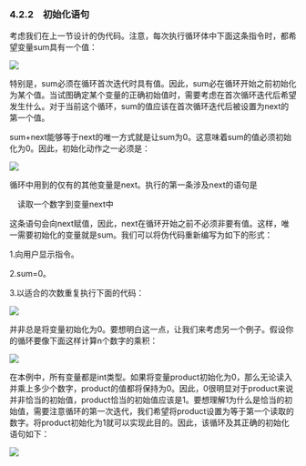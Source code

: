    

### 4.2.2　初始化语句

考虑我们在上一节设计的伪代码。注意，每次执行循环体中下面这条指令时，都希望变量sum具有一个值：

![](../Images/image10011.gif)

特别是，sum必须在循环首次迭代时具有值。因此，sum必在循环开始之前初始化为某个值。当试图确定某个变量的正确初始值时，需要考虑在首次循环迭代后希望发生什么。对于当前这个循环，sum的值应该在首次循环迭代后被设置为next的第一个值。

sum+next能够等于next的唯一方式就是让sum为0。这意味着sum的值必须初始化为0。因此，初始化动作之一必须是：

![](../Images/image10012.gif)

循环中用到的仅有的其他变量是next。执行的第一条涉及next的语句是

　读取一个数字到变量next中

这条语句会向next赋值，因此，next在循环开始之前不必须非要有值。这样，唯一需要初始化的变量就是sum。我们可以将伪代码重新编写为如下的形式：

1.向用户显示指令。

2.sum=0。

3.以适合的次数重复执行下面的代码：

![](0-Assets/Epubook/程序员编程语言经典合集（计算机科学丛书5册套装），javapython编程语言含经典教材龙书《编译原理》%20(Bruce%20Eckel%20%20Alfred%20V.%20Aho%20%20Monica%20S.%20Lam%20etc.)%20(Z-Library)/images/image10013.jpeg)

并非总是将变量初始化为0。要想明白这一点，让我们来考虑另一个例子。假设你的循环要像下面这样计算n个数字的乘积：

![](0-Assets/Epubook/程序员编程语言经典合集（计算机科学丛书5册套装），javapython编程语言含经典教材龙书《编译原理》%20(Bruce%20Eckel%20%20Alfred%20V.%20Aho%20%20Monica%20S.%20Lam%20etc.)%20(Z-Library)/images/image10014.jpeg)

在本例中，所有变量都是int类型。如果将变量product初始化为0，那么无论读入并乘上多少个数字，product的值都将保持为0。因此，0很明显对于product来说并非恰当的初始值，product恰当的初始值应该是1。要想理解1为什么是恰当的初始值，需要注意循环的第一次迭代，我们希望将product设置为等于第一个读取的数字。将product初始化为1就可以实现此目的。因此，该循环及其正确的初始化语句如下：

![](0-Assets/Epubook/程序员编程语言经典合集（计算机科学丛书5册套装），javapython编程语言含经典教材龙书《编译原理》%20(Bruce%20Eckel%20%20Alfred%20V.%20Aho%20%20Monica%20S.%20Lam%20etc.)%20(Z-Library)/images/image10015.jpeg)